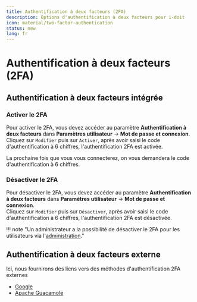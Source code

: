 ```yaml
---
title: Authentification à deux facteurs (2FA)
description: Options d'authentification à deux facteurs pour i-doit
icon: material/two-factor-authentication
status: new
lang: fr
---
```


# Authentification à deux facteurs (2FA)

## Authentification à deux facteurs intégrée

### Activer le 2FA

Pour activer le 2FA, vous devez accéder au paramètre **Authentification à deux facteurs** dans **Paramètres utilisateur** → **Mot de passe et connexion**.<br>
Cliquez sur `Modifier` puis sur `Activer`, après avoir saisi le code d'authentification à 6 chiffres, l'authentification 2FA est activée.

La prochaine fois que vous vous connecterez, on vous demandera le code d'authentification à 6 chiffres.

### Désactiver le 2FA

Pour désactiver le 2FA, vous devez accéder au paramètre **Authentification à deux facteurs** dans **Paramètres utilisateur** → **Mot de passe et connexion**.<br>
Cliquez sur `Modifier` puis sur `Désactiver`, après avoir saisi le code d'authentification à 6 chiffres, l'authentification 2FA est désactivée.

!!! note "Un administrateur a la possibilité de désactiver le 2FA pour les utilisateurs via l'[administration](../../system-administration/administration/two-factor-authentication.md)."

## Authentification à deux facteurs externe 

Ici, nous fournirons des liens vers des méthodes d'authentification 2FA externes

-   [Google](https://code.google.com/archive/p/google-authenticator-apache-module/wikis/GoogleAuthenticatorApacheModule.wiki)
-   [Apache Guacamole](https://guacamole.apache.org/doc/gug/totp-auth.html)
